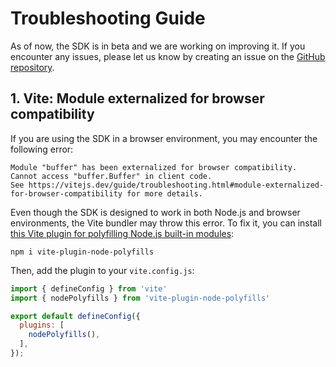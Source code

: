 # Troubleshooting Guide

As of now, the SDK is in beta and we are working on improving it.
If you encounter any issues, please let us know by creating an issue on the [GitHub repository](https://github.com/aleph-im/aleph-sdk-ts/issues).

## 1. Vite: Module externalized for browser compatibility

If you are using the SDK in a browser environment, you may encounter the following error:

```plaintext
Module "buffer" has been externalized for browser compatibility.
Cannot access "buffer.Buffer" in client code.
See https://vitejs.dev/guide/troubleshooting.html#module-externalized-for-browser-compatibility for more details.
```

Even though the SDK is designed to work in both Node.js and browser environments, the Vite bundler may throw this error.
To fix it, you can install [this Vite plugin for polyfilling Node.js built-in modules](https://www.npmjs.com/package/vite-plugin-node-polyfills):

```shell
npm i vite-plugin-node-polyfills
```

Then, add the plugin to your `vite.config.js`:

```javascript
import { defineConfig } from 'vite'
import { nodePolyfills } from 'vite-plugin-node-polyfills'

export default defineConfig({
  plugins: [
    nodePolyfills(),
  ],
});
```
